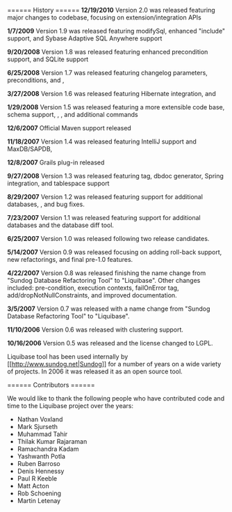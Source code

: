====== History ======
**12/19/2010** Version 2.0 was released featuring major changes to codebase, focusing on extension/integration APIs

**1/7/2009** Version 1.9 was released featuring modifySql, enhanced "include" support, and Sybase Adaptive SQL Anywhere support

**9/20/2008** Version 1.8 was released featuring enhanced precondition support, and SQLite support

**6/25/2008** Version 1.7 was released featuring changelog parameters, preconditions, and <loadData>, 

**3/27/2008** Version 1.6 was released featuring Hibernate integration, and <tagDatabase>

**1/29/2008** Version 1.5 was released featuring a more extensible code base, schema support, <update>, <delete>, and additional commands

**12/6/2007** Official Maven support released

**11/18/2007** Version 1.4 was released featuring IntelliJ support and MaxDB/SAPDB, 

**12/8/2007** Grails plug-in released

**9/27/2008** Version 1.3 was released featuring <custom> tag, dbdoc generator, Spring integration, and tablespace support

**8/29/2007** Version 1.2 was released featuring support for additional databases, <sqlfile>, and bug fixes.

**7/23/2007** Version 1.1 was released featuring support for additional databases and the database diff tool.

**6/25/2007** Version 1.0 was released following two release candidates.

**5/14/2007** Version 0.9 was released focusing on adding roll-back support, new refactorings, and final pre-1.0 features.

**4/22/2007** Version 0.8 was released finishing the name change from "Sundog Database Refactoring Tool" to "Liquibase". Other changes included: pre-condition, execution contexts, failOnError tag, add/dropNotNullConstraints, and improved documentation.

**3/5/2007** Version 0.7 was released with a name change from "Sundog Database Refactoring Tool" to "Liquibase".

**11/10/2006** Version 0.6 was released with clustering support.

**10/16/2006** Version 0.5 was released and the license changed to LGPL.

Liquibase tool has been used internally by [[http://www.sundog.net|Sundog]] for a number of years on a wide variety of projects. In 2006 it was released it as an open source tool.
 

====== Contributors ======

We would like to thank the following people who have contributed code and time to the Liquibase project over the years:

  * Nathan Voxland
  * Mark Sjurseth
  * Muhammad Tahir
  * Thilak Kumar Rajaraman
  * Ramachandra Kadam
  * Yashwanth Potla
  * Ruben Barroso
  * Denis Hennessy
  * Paul R Keeble
  * Matt Acton
  * Rob Schoening
  * Martin Letenay